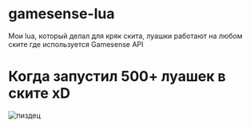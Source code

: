# gamesense-lua
Мои lua, который делал для кряк скита, луашки работают на любом ските где используется Gamesense API

# Когда запустил 500+ луашек в ските xD
![пиздец](https://i.imgur.com/DYNn6V6.png)
